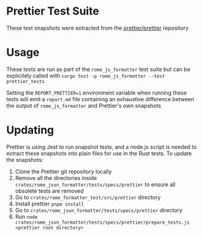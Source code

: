 # Prettier Test Suite

These test snapshots were extracted from the
[prettier/prettier](https://github.com/prettier/prettier) repository

# Usage

These tests are run as part of the `rome_js_formatter` test suite but can be
explicitely called with `cargo test -p rome_js_formatter --test prettier_tests`

Setting the `REPORT_PRETTIER=1` environment variable when running these tests
will emit a `report.md` file containing an exhaustive difference between the
output of `rome_js_formatter` and Prettier's own snapshots

# Updating

Prettier is using Jest to run snapshot tests, and a node.js script is needed to
extract these snapshots into plain files for use in the Rust tests. To update
the snapshots:

1. Clone the Prettier git repository locally
2. Remove all the directories inside
	 `crates/rome_json_formatter/tests/specs/prettier` to ensure all obsolete tests are
	 removed
3. Go to `crates/rome_formatter_test/src/prettier` directory
4. Install prettier ``pnpm install``
5. Go to `crates/rome_json_formatter/tests/specs/prettier` directory
6. Run
	 `node crates/rome_json_formatter/tests/specs/prettier/prepare_tests.js <prettier root directory>`
